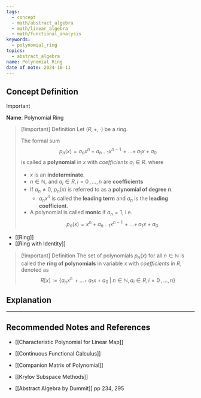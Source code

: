 ```yaml
---
tags:
  - concept
  - math/abstract_algebra
  - math/linear_algebra
  - math/functional_analysis
keywords:
  - polynomial_ring
topics:
  - abstract_algebra
name: Polynomial Ring
date of note: 2024-10-11
---
```


## Concept Definition

>[!important]
>**Name**: Polynomial Ring

>[!important] Definition
>Let $(R, +, \cdot)$ be a *ring*. 
>
>The formal sum  $$p_{n}(x) = a_{n}x^{n} + a_{n-1}x^{n-1}\,{+}\ldots{+}\,a_{1}x + a_{0}$$ is called a **polynomial** in $x$ with *coefficients* $a_{i}\in R.$
>where
>- $x$ is an **indeterminate**.
>- $n\in \mathbb{N}$, and $a_{i}\in R,\, i=0\,{,}\ldots{,}\,n$ are **coefficients**
>- If  $a_{n} \neq 0$,  $p_{n}(x)$ is referred to as a **polynomial of degree $n$**.
>	- $a_{n}x^{n}$ is called the **leading term** and $a_{n}$ is the **leading coefficient**.
>- A polynomial is called **monic** if $a_{n} = 1$, i.e. $$p_{n}(x) = x^{n} + a_{n-1}x^{n-1}\,{+}\ldots{+}\,a_{1}x + a_{0}$$

- [[Ring]]
- [[Ring with Identity]]

>[!important] Definition
>The set of polynomials $p_{n}(x)$ for all $n \in \mathbb{N}$ is called the **ring of polynomials** in variable $x$ with *coefficients* in $R$, denoted as
>$$
>R[x] := \left\{  a_{n}x^{n} \,{+}\ldots{+}\,a_{1}x + a_{0}\;|\; n\in \mathbb{N}, a_{i}\in R,\, i=0\,{,}\ldots{,}\,n \right\} 
>$$
 

## Explanation





-----------
##  Recommended Notes and References




- [[Characteristic Polynomial for Linear Map]]
- [[Continuous Functional Calculus]]
- [[Companion Matrix of Polynomial]]
- [[Krylov Subspace Methods]]


- [[Abstract Algebra by Dummit]] pp 234, 295